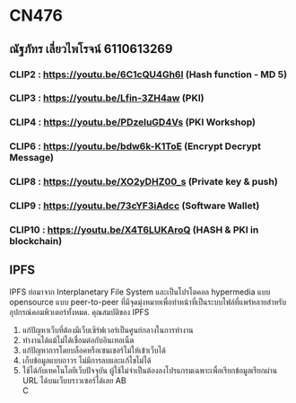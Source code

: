 # CN476
## ณัฐภัทร เลี่ยวไพโรจน์ 6110613269

### CLIP2 : https://youtu.be/6C1cQU4Gh6I (Hash function - MD 5)
### CLIP3 : https://youtu.be/Lfin-3ZH4aw (PKI)
### CLIP4 : https://youtu.be/PDzeluGD4Vs (PKI Workshop)
### CLIP6 : https://youtu.be/bdw6k-K1ToE (Encrypt Decrypt Message)
### CLIP8 : https://youtu.be/XO2yDHZ00_s (Private key & push)
### CLIP9 : https://youtu.be/73cYF3iAdcc (Software Wallet)
### CLIP10 : https://youtu.be/X4T6LUKAroQ (HASH & PKI in blockchain)

## IPFS
IPFS ย่อมาจาก Interplanetary File System และเป็นโปรโตคอล hypermedia แบบ opensource แบบ peer-to-peer ที่มีจุดมุ่งหมายเพื่อทำหน้าที่เป็นระบบไฟล์ที่แพร่หลายสำหรับอุปกรณ์คอมพิวเตอร์ทั้งหมด.
คุณสมบัติของ IPFS
1. แก้ปัญหาเว็บที่ต้องมีเว็บเซิร์ฟเวอร์เป็นศูนย์กลางในการทำงาน
2. ทำงานได้แม้ไม่ได้เชื่อมต่อกับอินเทอเน็ต
3. แก้ปัญหาการโดยบล็อคหรือเซนเชอร์ไม่ให้เข้าเว็บได้
4. เก็บข้อมูลแบบถาวร ไม่มีการลบและแก้ไขไม่ได้
5. ใช้ได้กับเทคโนโลยีเว็บปัจจุบัน ผู้ใช้ไม่จำเป็นต้องลงโปรแกรมเฉพาะเพื่อเรียกข้อมูลเรียกผ่าน URL ได้บนเว็บบราวเซอร์ได้เลย
AB\
C
